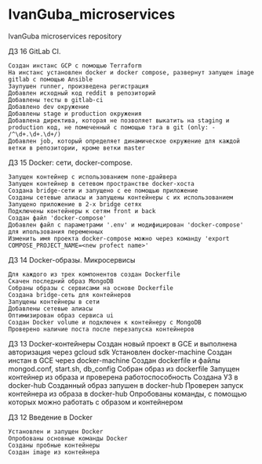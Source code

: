 # IvanGuba_microservices
IvanGuba microservices repository

ДЗ 16 GitLab CI.

	Создан инстанс GCP с помощью Terraform
	На инстанс установлен docker и docker compose, развернут запущен image gitlab c помощью Ansible
	Заупушен runner, произведена регистрация
	Добавлен исходный код reddit в репозиторий
	Добавлены тесты в gitlab-ci
	Добавлено dev окружение
	Добавлены stage и production окружения
	Добавлена директива, которая не позволяет выкатить на staging и production код, не помеченный с помощью тэга в git (only: - /^\d+.\d+.\d+/)
	Добавлен job, который определяет динамическое окружение для каждой ветки в репозитории, кроме ветки master

ДЗ 15 Docker: сети, docker-compose.
	
    Запущен контейнер с использованием none-драйвера
	Запущен контейнер в сетевом пространстве docker-хоста
	Cоздана bridge-сети и запущено с ее помощью приложение
	Созданы сетевые алиасы и запущены контейнеры с их использованием
	Запущено приложение в 2-х bridge сетях
	Подключены контейнеры к сетям front и back
	Создан файл 'docker-compose'
	Добавлен файл с параметрами '.env' и модифицирован 'docker-compose' для ипользования переменных
	Изменить имя проекта docker-compose можно через команду 'export COMPOSE_PROJECT_NAME=<new profect name>'


ДЗ 14 Docker-образы. Микросервисы
	
    Для каждого из трех компонентов создан Dockerfile
    Скачен последний образ MongoDB
    Собраны образы с сервисами на основе Dockerfile
    Создана bridge-сеть для контейнеров
    Запущены контейнеры в сети
    Добавлены сетевые алиасы 
    Оптимизирован образ сервиса ui
    Создан Docker volume и подключен к контейнеру с MongoDB
    Проверено наличие поста после перезапуска контейнеров


ДЗ 13 Docker-контейнеры
	Создан новый проект в GCE и выполнена авторизация через gcloud sdk
	Установлен docker-machine
	Создан инстан в GCE через docker-machine
	Создан dockerfile и файлы mongod.conf, start.sh, db_config
	Собран образ из dockerfile
	Запущен контейнер из образа и проверена работоспособность
	Создана УЗ в docker-hub
	Созданный образ запушен в docker-hub
	Проверен запуск контейнера из образа в docker-hub
	Опробованы команды, с помощью которых можно работать с образом и контейнером

ДЗ 12 Введение в Docker

	Установлен и запущен Docker
	Опробованы основные команды Docker
	Созданы пробные контейнеры
	Создан image из контейнера
